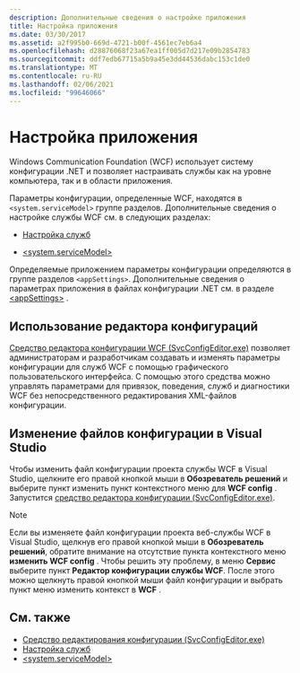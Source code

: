 ```yaml
---
description: Дополнительные сведения о настройке приложения
title: Настройка приложения
ms.date: 03/30/2017
ms.assetid: a2f995b0-669d-4721-b00f-4561ec7eb6a4
ms.openlocfilehash: d28876068f23a67ea1ff005d7d217e09b2854783
ms.sourcegitcommit: ddf7edb67715a5b9a45e3dd44536dabc153c1de0
ms.translationtype: MT
ms.contentlocale: ru-RU
ms.lasthandoff: 02/06/2021
ms.locfileid: "99646066"
---
```

# <a name="configuring-your-application"></a>Настройка приложения

Windows Communication Foundation (WCF) использует систему конфигурации .NET и позволяет настраивать службы как на уровне компьютера, так и в области приложения.  
  
 Параметры конфигурации, определенные WCF, находятся в `<system.serviceModel>` группе разделов. Дополнительные сведения о настройке службы WCF см. в следующих разделах:  
  
- [Настройка служб](../configuring-services.md)  
  
- [\<system.serviceModel>](../../configure-apps/file-schema/wcf/system-servicemodel.md)  
  
 Определяемые приложением параметры конфигурации определяются в группе разделов `<appSettings>`. Дополнительные сведения о параметрах приложения в файлах конфигурации .NET см. в разделе [\<appSettings>](/previous-versions/dotnet/netframework-4.0/ms228154(v=vs.100)) .  
  
## <a name="using-the-configuration-editor"></a>Использование редактора конфигураций  

 [Средство редактора конфигурации WCF (SvcConfigEditor.exe)](../configuration-editor-tool-svcconfigeditor-exe.md) позволяет администраторам и разработчикам создавать и изменять параметры конфигурации для служб WCF с помощью графического пользовательского интерфейса. С помощью этого средства можно управлять параметрами для привязок, поведения, служб и диагностики WCF без непосредственного редактирования XML-файлов конфигурации.  
  
## <a name="editing-configuration-files-in-visual-studio"></a>Изменение файлов конфигурации в Visual Studio  

 Чтобы изменить файл конфигурации проекта службы WCF в Visual Studio, щелкните его правой кнопкой мыши в **Обозреватель решений** и выберите пункт изменить пункт контекстного меню для **WCF config** . Запустится [средство редактора конфигурации (SvcConfigEditor.exe)](../configuration-editor-tool-svcconfigeditor-exe.md).  
  
> [!NOTE]
> Если вы изменяете файл конфигурации проекта веб-службы WCF в Visual Studio, щелкнув его правой кнопкой мыши в **Обозреватель решений**, обратите внимание на отсутствие пункта контекстного меню **изменить WCF config** . Чтобы решить эту проблему, в меню **Сервис** выберите пункт **Редактор конфигурации службы WCF**. После этого можно щелкнуть правой кнопкой мыши файл конфигурации и выбрать пункт меню изменить контекст в **WCF** .  
  
## <a name="see-also"></a>См. также

- [Средство редактирования конфигурации (SvcConfigEditor.exe)](../configuration-editor-tool-svcconfigeditor-exe.md)
- [Настройка служб](../configuring-services.md)
- [\<system.serviceModel>](../../configure-apps/file-schema/wcf/system-servicemodel.md)
